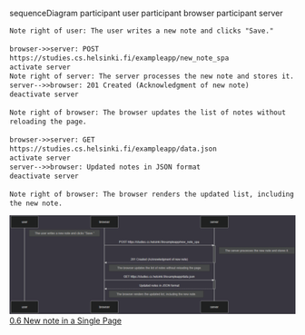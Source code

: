 sequenceDiagram
    participant user
    participant browser
    participant server

    Note right of user: The user writes a new note and clicks "Save."

    browser->>server: POST https://studies.cs.helsinki.fi/exampleapp/new_note_spa
    activate server
    Note right of server: The server processes the new note and stores it.
    server-->>browser: 201 Created (Acknowledgment of new note)
    deactivate server

    Note right of browser: The browser updates the list of notes without reloading the page.

    browser->>server: GET https://studies.cs.helsinki.fi/exampleapp/data.json
    activate server
    server-->>browser: Updated notes in JSON format
    deactivate server

    Note right of browser: The browser renders the updated list, including the new note.



![0.6 New note in a Single Page](part0-6-newnotesinglepage.png)
[0.6 New note in a Single Page](part0-6-newnotesinglepage.png)